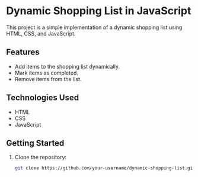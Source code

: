 # Dynamic Shopping List in JavaScript

This project is a simple implementation of a dynamic shopping list using HTML, CSS, and JavaScript.

## Features

- Add items to the shopping list dynamically.
- Mark items as completed.
- Remove items from the list.

## Technologies Used

- HTML
- CSS
- JavaScript

## Getting Started

1. Clone the repository:

   ```bash
   git clone https://github.com/your-username/dynamic-shopping-list.git
